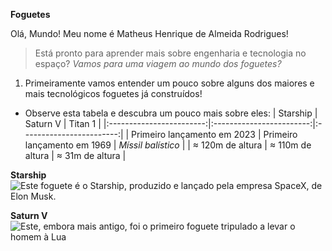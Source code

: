 **Foguetes**

Olá, Mundo! Meu nome é Matheus Henrique de Almeida Rodrigues!
> Está pronto para aprender mais sobre engenharia e tecnologia no espaço?
*Vamos para uma viagem ao mundo dos foguetes?*
1. Primeiramente vamos entender um pouco sobre alguns dos maiores e mais tecnológicos foguetes já construídos!
* Observe esta tabela e descubra um pouco mais sobre eles:
  | Starship | Saturn V | Titan 1 |
  |:------------------------:|:------------------------:|:------------------------:|
  | Primeiro lançamento em 2023 | Primeiro lançamento em 1969 | *Míssil balístico* |
  | ≈ 120m de altura | ≈ 110m de altura | ≈ 31m de altura |

**Starship**
![Este foguete é o Starship, produzido e lançado pela empresa SpaceX, de Elon Musk.](https://i0.wp.com/spacenews.com/wp-content/uploads/2024/05/starship-ift4-wdr.jpg?fit=1200%2C899&ssl=1)

**Saturn V**
![Este, embora mais antigo, foi o primeiro foguete tripulado a levar o homem à Lua](https://cdn.firespring.com/images/1342c702-38be-4aaa-89db-5663555b7ff9.jpg)
